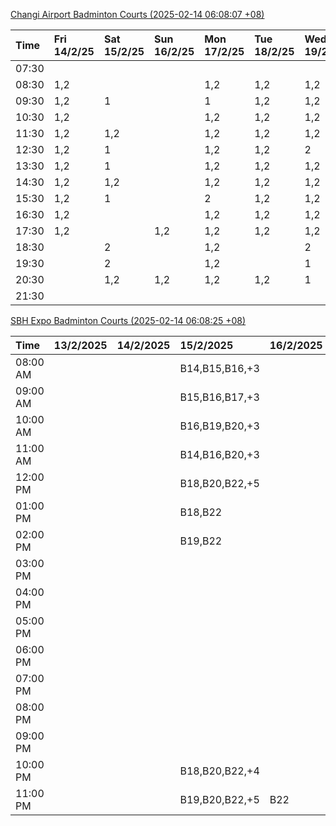 [Changi Airport Badminton Courts (2025-02-14 06:08:07 +08)](https://www.carc.org.sg/FacilityBooking.aspx)

| Time   | Fri 14/2/25   | Sat 15/2/25   | Sun 16/2/25   | Mon 17/2/25   | Tue 18/2/25   | Wed 19/2/25   | Thu 20/2/25   |
|:-------|:--------------|:--------------|:--------------|:--------------|:--------------|:--------------|:--------------|
| 07:30  |               |               |               |               |               |               |               |
| 08:30  | 1,2           |               |               | 1,2           | 1,2           | 1,2           | 1,2           |
| 09:30  | 1,2           | 1             |               | 1             | 1,2           | 1,2           | 1,2           |
| 10:30  | 1,2           |               |               | 1,2           | 1,2           | 1,2           | 1,2           |
| 11:30  | 1,2           | 1,2           |               | 1,2           | 1,2           | 1,2           | 1,2           |
| 12:30  | 1,2           | 1             |               | 1,2           | 1,2           | 2             | 1,2           |
| 13:30  | 1,2           | 1             |               | 1,2           | 1,2           | 1,2           | 1,2           |
| 14:30  | 1,2           | 1,2           |               | 1,2           | 1,2           | 1,2           | 1,2           |
| 15:30  | 1,2           | 1             |               | 2             | 1,2           | 1,2           | 1,2           |
| 16:30  | 1,2           |               |               | 1,2           | 1,2           | 1,2           | 1,2           |
| 17:30  | 1,2           |               | 1,2           | 1,2           | 1,2           | 1,2           | 1,2           |
| 18:30  |               | 2             |               | 1,2           |               | 2             |               |
| 19:30  |               | 2             |               | 1,2           |               | 1             |               |
| 20:30  |               | 1,2           | 1,2           | 1,2           | 1,2           | 1             | 1             |
| 21:30  |               |               |               |               |               |               |               |

[SBH Expo Badminton Courts (2025-02-14 06:08:25 +08)](https://singaporebadmintonhall.getomnify.com/widgets/O3MRKGBH359GA55KHMG1RD)

| Time     | 13/2/2025   | 14/2/2025   | 15/2/2025      | 16/2/2025   | 17/2/2025      | 18/2/2025      | 19/2/2025      |
|:---------|:------------|:------------|:---------------|:------------|:---------------|:---------------|:---------------|
| 08:00 AM |             |             | B14,B15,B16,+3 |             | B20,B21,B22,+4 | B16            | B19,B20,B22,+2 |
| 09:00 AM |             |             | B15,B16,B17,+3 |             |                | B16,B17        | B19,B21,B22,+4 |
| 10:00 AM |             |             | B16,B19,B20,+3 |             |                | B20,B21,B22,+1 | B19,B20,B22,+2 |
| 11:00 AM |             |             | B14,B16,B20,+3 |             |                | B20,B21,B22    | B19,B20,B22,+3 |
| 12:00 PM |             |             | B18,B20,B22,+5 |             |                | B19,B21,B22,+4 | B19,B21,B22,+4 |
| 01:00 PM |             |             | B18,B22        |             |                | B19,B21,B22,+3 | B19,B21,B22,+4 |
| 02:00 PM |             |             | B19,B22        |             |                | B19,B21,B22,+2 | B19,B21,B22,+4 |
| 03:00 PM |             |             |                |             |                |                | B18,B19,B20,+2 |
| 04:00 PM |             |             |                |             |                |                | B16            |
| 05:00 PM |             |             |                |             |                | B13            |                |
| 06:00 PM |             |             |                |             |                |                |                |
| 07:00 PM |             |             |                |             |                |                |                |
| 08:00 PM |             |             |                |             |                |                |                |
| 09:00 PM |             |             |                |             |                |                |                |
| 10:00 PM |             |             | B18,B20,B22,+4 |             | A10,A8,A9,+6   |                |                |
| 11:00 PM |             |             | B19,B20,B22,+5 | B22         | A10,A8,A9,+7   |                |                |
